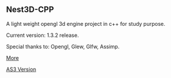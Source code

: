 Nest3D-CPP
-------------------------

A light weight opengl 3d engine project in c++ for study purpose.

Current version: 1.3.2 release.

Special thanks to: Opengl, Glew, Glfw, Assimp.

[More](http://sindney.com/project/nest3d-cpp)

[AS3 Version](http://sindney.com/project/nest3d)